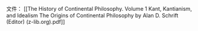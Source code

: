 文件：
[[The History of Continental Philosophy. Volume 1 Kant, Kantianism, and Idealism The Origins of Continental Philosophy by Alan D. Schrift (Editor) (z-lib.org).pdf]]

